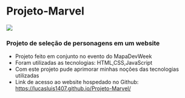 # Projeto-Marvel

<img  src="https://cdn.discordapp.com/attachments/965066624556232737/975481763189121054/Captura_de_tela_de_2022-05-15_16-28-35.png" >

### Projeto de seleção de personagens em um website
- Projeto feito em conjunto no evento do MapaDevWeek
- Foram utilizadas as tecnologias: HTML,CSS,JavaScript
- Com este projeto pude aprimorar minhas noções das tecnologias utilizadas
- Link de acesso ao website hospedado no Github: https://lucasluis1407.github.io/Projeto-Marvel/
